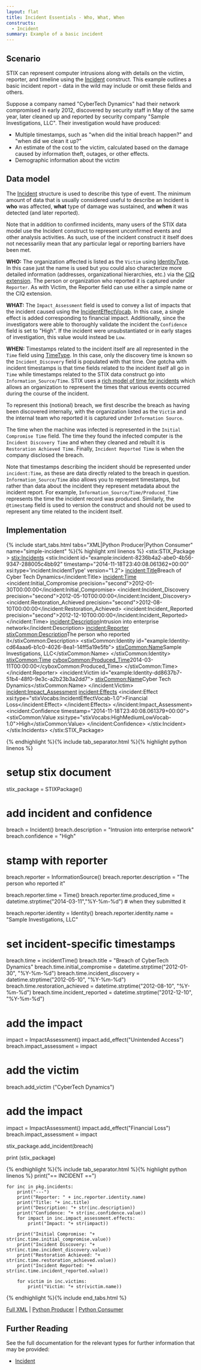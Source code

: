 ```yaml
---
layout: flat
title: Incident Essentials - Who, What, When
constructs:
  - Incident
summary: Example of a basic incident
---
```


## Scenario

STIX can represent computer intrusions along with details on the victim, reporter, and timeline using the [Incident](/data-model/{{site.current_version}}/incident/IncidentType) construct. This example outlines a basic incident report - data in the wild may include or omit these fields and others.

Suppose a company named  "CyberTech Dynamics" had their network compromised in early 2012, discovered by security staff in May of the same year, later cleaned up and reported by security company "Sample Investigations, LLC".  Their investigation would have produced:

* Multiple timestamps, such as "when did the initial breach happen?" and "when did we clean it up?"
* An estimate of the cost to the victim, calculated based on the damage caused by information theft, outages, or other effects.
* Demographic information about the victim

## Data model

The [Incident](/data-model/{{site.current_version}}/incident/IncidentType) structure is used to describe this type of event. The minimum amount of data that is usually considered useful to describe an Incident is **who** was affected, **what** type of damage was sustained, and **when** it was detected (and later reported).

Note that in addition to confirmed incidents, many users of the STIX data model use the Incident construct to represent unconfirmed events and other analysis activities. As such, use of the incident construct it itself does not necessariliy mean that any particular legal or reporting barriers have been met.

**WHO:** The organization affected is listed as the `Victim` using [IdentityType](/data-model/{{site.current_version}}/stixCommon/IdentityType/). In this case just the name is used but you could also characterize more detailed information (addresses, organizational hierarchies, etc.) via the [CIQ extension](/data-model/{{site.current_version}}/stix-ciqidentity/CIQIdentity3.0InstanceType/). The person or organization who reported it is captured under `Reporter`. As with Victim, the Reporter field can use either a simple name or the CIQ extension.

**WHAT:** The `Impact_Assessment` field is used to convey a list of impacts that the incident caused using the [IncidentEffectVocab](/data-model/{{site.current_version}}/stixVocabs/IncidentEffectVocab-1.0/). In this case, a single effect is added corresponding to financial impact. Additionally, since the investigators were able to thoroughly validate the incident the `Confidence` field is set to "High". If the incident were unsubstantiated or in early stages of investigation, this value would instead be `Low`.

**WHEN:** Timestamps related to the incident itself are all represented in the `Time` field using [TimeType](data-model/{{site.current_version}}/incident/TimeType/). In this case, only the discovery time is known so the `Incident_Discovery` field is populated with that time. One gotcha with incident timestamps is that time fields related to the incident itself all go in `Time` while timestamps related to the STIX data construct go into `Information_Source/Time`. STIX uses a [rich model of time for incidents](/data-model/{{site.current_version}}/incident/TimeType) which allows an organization to represent the times that various events occurred during the course of the incident. 

To represent this (notional) breach, we first describe the breach as having been discovered internally, with the organization listed as the `Victim` and the internal team who reported it is captured under `Information Source`.

The time when the machine was infected is represented in the `Initial Compromise Time` field. The time they found the infected computer is the `Incident Discovery Time` and when they cleaned and rebuilt it is `Restoration Achieved Time`. Finally, `Incident Reported Time` is when the company disclosed the breach.

Note that timestamps describing the incident should be represented under `incident:Time`, as these are data directly related to the breach in question. `Information_Source/Time` also allows you to represent timestamps, but rather than data about the incident they represent metadata about the incident report. For example, `Information_Source/Time/Produced_Time` represents the time the incident record was produced. Similarly, the `@timestamp` field is used to version the construct and should not be used to represent any time related to the incident itself.


## Implementation

{% include start_tabs.html tabs="XML|Python Producer|Python Consumer" name="simple-incident" %}{% highlight xml linenos  %}
<stix:STIX_Package >
    <stix:Incidents>
        <stix:Incident id="example:incident-8236b4a2-abe0-4b56-9347-288005c4bb92" timestamp="2014-11-18T23:40:08.061362+00:00" xsi:type='incident:IncidentType' version="1.2">
            <incident:Title>Breach of Cyber Tech Dynamics</incident:Title>
            <incident:Time>
                <incident:Initial_Compromise precision="second">2012-01-30T00:00:00</incident:Initial_Compromise>
                <incident:Incident_Discovery precision="second">2012-05-10T00:00:00</incident:Incident_Discovery>
                <incident:Restoration_Achieved precision="second">2012-08-10T00:00:00</incident:Restoration_Achieved>
                <incident:Incident_Reported precision="second">2012-12-10T00:00:00</incident:Incident_Reported>
            </incident:Time>
            <incident:Description>Intrusion into enterprise network</incident:Description>
            <incident:Reporter>
                <stixCommon:Description>The person who reported it</stixCommon:Description>
                <stixCommon:Identity id="example:Identity-cd64aaa6-b1c0-4026-8ea1-14ff5a19e5fb">
                    <stixCommon:Name>Sample Investigations, LLC</stixCommon:Name>
                </stixCommon:Identity>
                <stixCommon:Time>
                    <cyboxCommon:Produced_Time>2014-03-11T00:00:00</cyboxCommon:Produced_Time>
                </stixCommon:Time>
            </incident:Reporter>
            <incident:Victim id="example:Identity-dd8637b7-51b4-48f0-9e3c-a2b23b3a2dd7">
                <stixCommon:Name>Cyber Tech Dynamics</stixCommon:Name>
            </incident:Victim>
            <incident:Impact_Assessment>
                <incident:Effects>
                    <incident:Effect xsi:type="stixVocabs:IncidentEffectVocab-1.0">Financial Loss</incident:Effect>
                </incident:Effects>
            </incident:Impact_Assessment>
            <incident:Confidence timestamp="2014-11-18T23:40:08.061379+00:00">
                <stixCommon:Value xsi:type="stixVocabs:HighMediumLowVocab-1.0">High</stixCommon:Value>
            </incident:Confidence>
        </stix:Incident>
    </stix:Incidents>
</stix:STIX_Package>

{% endhighlight %}{% include tab_separator.html %}{% highlight python linenos %}
# setup stix document
stix_package = STIXPackage()

# add incident and confidence
breach = Incident()
breach.description = "Intrusion into enterprise network"
breach.confidence = "High"

# stamp with reporter
breach.reporter = InformationSource()
breach.reporter.description = "The person who reported it"

breach.reporter.time = Time()
breach.reporter.time.produced_time = datetime.strptime("2014-03-11","%Y-%m-%d") # when they submitted it

breach.reporter.identity = Identity()
breach.reporter.identity.name = "Sample Investigations, LLC"

# set incident-specific timestamps
breach.time = incidentTime()
breach.title = "Breach of CyberTech Dynamics"
breach.time.initial_compromise = datetime.strptime("2012-01-30", "%Y-%m-%d") 
breach.time.incident_discovery = datetime.strptime("2012-05-10", "%Y-%m-%d") 
breach.time.restoration_achieved = datetime.strptime("2012-08-10", "%Y-%m-%d") 
breach.time.incident_reported = datetime.strptime("2012-12-10", "%Y-%m-%d") 

# add the impact
impact = ImpactAssessment()
impact.add_effect("Unintended Access")
breach.impact_assessment = impact

# add the victim
breach.add_victim ("CyberTech Dynamics")

# add the impact
impact = ImpactAssessment()
impact.add_effect("Financial Loss")
breach.impact_assessment = impact

stix_package.add_incident(breach)

print (stix_package)

{% endhighlight %}{% include tab_separator.html %}{% highlight python linenos %}
print("== INCIDENT ==")
    
    for inc in pkg.incidents:
        print("---")
        print("Reporter: " + inc.reporter.identity.name)
        print("Title: "+ inc.title)
        print("Description: "+ str(inc.description))
        print("Confidence: "+ str(inc.confidence.value))
        for impact in inc.impact_assessment.effects:
            print("Impact: "+ str(impact))
        
        print("Initial Compromise: "+ str(inc.time.initial_compromise.value))
        print("Incident Discovery: "+ str(inc.time.incident_discovery.value))
        print("Restoration Achieved: "+ str(inc.time.restoration_achieved.value))
        print("Incident Reported: "+ str(inc.time.incident_reported.value))

        for victim in inc.victims:
            print("Victim: "+ str(victim.name))
{% endhighlight %}{% include end_tabs.html %}

[Full XML](sample.xml) | [Python Producer](simple-incident_producer.py) | [Python Consumer](simple-incident_consumer.py) 

## Further Reading

See the full documentation for the relevant types for further information that may be provided:

* [Incident](/data-model/{{site.current_version}}/incident/IncidentType)

